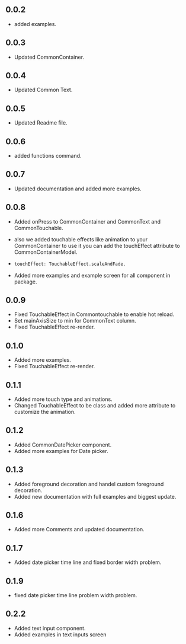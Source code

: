 ## 0.0.2
* added examples.

## 0.0.3
* Updated CommonContainer.

## 0.0.4
* Updated Common Text.

## 0.0.5
* Updated Readme file.
## 0.0.6
* added functions command.

## 0.0.7
* Updated documentation and added more examples.

## 0.0.8
* Added onPress to CommonContainer and CommonText and CommonTouchable. 
* also we added touchable effects like animation to your CommonContainer to use it you can add the touchEffect attribute to CommonContainerModel.

* ```dart
  touchEffect: TouchableEffect.scaleAndFade,
  ```
* Added more examples and example screen for all component in package.

## 0.0.9
* Fixed TouchableEffect in Commontouchable to enable hot reload.
* Set mainAxisSize to min for CommonText column.
* Fixed TouchableEffect re-render.

## 0.1.0
* Added more examples.
* Fixed TouchableEffect re-render.

## 0.1.1
* Added more touch type and animations.
* Changed TouchableEffect to be class and added more attribute to customize the animation.

## 0.1.2
* Added CommonDatePicker component.
* Added more examples for Date picker.

## 0.1.3
* Added foreground decoration and handel custom foreground decoration.
* Added new documentation with full examples and biggest update.

## 0.1.6
* Added more Comments and updated documentation.

## 0.1.7
* Added date picker time line and fixed border width problem.

## 0.1.9
* fixed date picker time line problem width problem.

## 0.2.2
* Added text input component.
* Added examples in text inputs screen 
